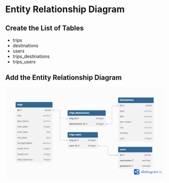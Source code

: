 # Entity Relationship Diagram

## Create the List of Tables

- trips
- destinations
- users
- trips_destinations
- trips_users

## Add the Entity Relationship Diagram

![ER Diagram](entity_relationship_diagram.png)

<!--
| Column Name | Type | Description |
|-------------|------|-------------|
| id | integer | primary key |
| name | text | name of the shoe model |
| ... | ... | ... |
-->
